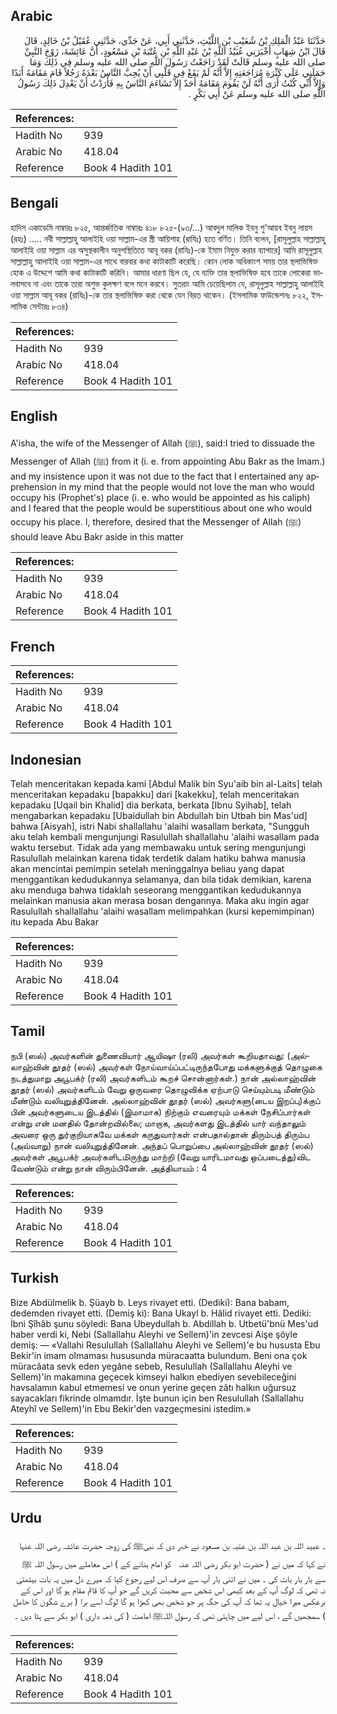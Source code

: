 ## Arabic


<div dir="rtl" lang="ar" style={{fontSize:'larger',backgroundColor:'#f8f9fa',padding:20}}>
حَدَّثَنَا عَبْدُ الْمَلِكِ بْنُ شُعَيْبِ بْنِ اللَّيْثِ، حَدَّثَنِي أَبِي، عَنْ جَدِّي، حَدَّثَنِي عُقَيْلُ بْنُ خَالِدٍ، قَالَ قَالَ ابْنُ شِهَابٍ أَخْبَرَنِي عُبَيْدُ اللَّهِ بْنُ عَبْدِ اللَّهِ بْنِ عُتْبَةَ بْنِ مَسْعُودٍ، أَنَّ عَائِشَةَ، زَوْجَ النَّبِيِّ صلى الله عليه وسلم قَالَتْ لَقَدْ رَاجَعْتُ رَسُولَ اللَّهِ صلى الله عليه وسلم فِي ذَلِكَ وَمَا حَمَلَنِي عَلَى كَثْرَةِ مُرَاجَعَتِهِ إِلاَّ أَنَّهُ لَمْ يَقَعْ فِي قَلْبِي أَنْ يُحِبَّ النَّاسُ بَعْدَهُ رَجُلاً قَامَ مَقَامَهُ أَبَدًا وَإِلاَّ أَنِّي كُنْتُ أَرَى أَنَّهُ لَنْ يَقُومَ مَقَامَهُ أَحَدٌ إِلاَّ تَشَاءَمَ النَّاسُ بِهِ فَأَرَدْتُ أَنْ يَعْدِلَ ذَلِكَ رَسُولُ اللَّهِ صلى الله عليه وسلم عَنْ أَبِي بَكْرٍ ‏.‏
</div>
<div style={{backgroundColor:'#f8f9fa',padding:20, marginBottom: 10}}><table> <thead> <tr> <th>References:</th> <th></th> </tr> </thead> <tbody><tr><td>Hadith No</td><td>939</td></tr><tr><td>Arabic No</td><td>418.04</td></tr><tr><td>Reference</td><td>Book 4 Hadith 101</td></tr></tbody></table></div>

## Bengali


<div dir="ltr" lang="bn" style={{fontSize:'larger',backgroundColor:'#f8f9fa',padding:20}}>
হাদিস একাডেমি নাম্বারঃ ৮২৫, আন্তর্জাতিক নাম্বারঃ ৪১৮ ৮২৫-(৯৩/...) আবদুল মালিক ইবনু শু'আয়ব ইবনু লায়স (রহঃ) ..... নবী সাল্লাল্লাহু আলাইহি ওয়া সাল্লাম-এর স্ত্রী আয়িশাহ (রাযিঃ) হতে বর্ণিত। তিনি বলেন, [রাসূলুল্লাহ সাল্লাল্লাহু আলাইহি ওয়া সাল্লাম এর অসুস্থকালীন অনুপস্থিতিতে আবূ বকর (রাযিঃ)-কে ইমাম নিযুক্ত করার ব্যাপারে] আমি রাসূলুল্লাহ সাল্লাল্লাহু আলাইহি ওয়া সাল্লাম-এর সাথে বারবার কথা কাটাকাটি করেছি। কোন লোক অধিকাংশ সময় তার স্থলাভিষিক্ত হোক এ উদ্দেশে আমি কথা কাটাকাটি করিনি। আমার ধারণা ছিল যে, যে ব্যক্তি তার স্থলাভিষিক্ত হবে তাকে লোকেরা ভালবাসবে না এবং তাকে তারা অশুভ কুলক্ষণ বলে মনে করবে। সুতরাং আমি চেয়েছিলাম যে, রাসূলুল্লাহ সাল্লাল্লাহু আলাইহি ওয়া সাল্লাম আবূ বকর (রাযিঃ)-কে তার স্থলাভিষিক্ত করা থেকে যেন বিরত থাকেন। (ইসলামিক ফাউন্ডেশনঃ ৮২২, ইসলামিক সেন্টারঃ ৮৩৪)
</div>
<div style={{backgroundColor:'#f8f9fa',padding:20, marginBottom: 10}}><table> <thead> <tr> <th>References:</th> <th></th> </tr> </thead> <tbody><tr><td>Hadith No</td><td>939</td></tr><tr><td>Arabic No</td><td>418.04</td></tr><tr><td>Reference</td><td>Book 4 Hadith 101</td></tr></tbody></table></div>

## English


<div dir="ltr" lang="en" style={{fontSize:'larger',backgroundColor:'#f8f9fa',padding:20}}>
A'isha, the wife of the Messenger of Allah (ﷺ), said:I tried to dissuade the Messenger of Allah (ﷺ) from it (i. e. from appointing Abu Bakr as the Imam.) and my insistence upon it was not due to the fact that I entertained any apprehension in my mind that the people would not love the man who would occupy his (Prophet's) place (i. e. who would be appointed as his caliph) and I feared that the people would be superstitious about one who would occupy his place. I, therefore, desired that the Messenger of Allah (ﷺ) should leave Abu Bakr aside in this matter
</div>
<div style={{backgroundColor:'#f8f9fa',padding:20, marginBottom: 10}}><table> <thead> <tr> <th>References:</th> <th></th> </tr> </thead> <tbody><tr><td>Hadith No</td><td>939</td></tr><tr><td>Arabic No</td><td>418.04</td></tr><tr><td>Reference</td><td>Book 4 Hadith 101</td></tr></tbody></table></div>

## French


<div dir="ltr" lang="fr" style={{fontSize:'larger',backgroundColor:'#f8f9fa',padding:20}}>

</div>
<div style={{backgroundColor:'#f8f9fa',padding:20, marginBottom: 10}}><table> <thead> <tr> <th>References:</th> <th></th> </tr> </thead> <tbody><tr><td>Hadith No</td><td>939</td></tr><tr><td>Arabic No</td><td>418.04</td></tr><tr><td>Reference</td><td>Book 4 Hadith 101</td></tr></tbody></table></div>

## Indonesian


<div dir="ltr" lang="id" style={{fontSize:'larger',backgroundColor:'#f8f9fa',padding:20}}>
Telah menceritakan kepada kami [Abdul Malik bin Syu'aib bin al-Laits] telah menceritakan kepadaku [bapakku] dari [kakekku], telah menceritakan kepadaku [Uqail bin Khalid] dia berkata, berkata [Ibnu Syihab], telah mengabarkan kepadaku [Ubaidullah bin Abdullah bin Utbah bin Mas'ud] bahwa [Aisyah], istri Nabi shallallahu 'alaihi wasallam berkata, "Sungguh aku telah kembali mengunjungi Rasulullah shallallahu 'alaihi wasallam pada waktu tersebut. Tidak ada yang membawaku untuk sering mengunjungi Rasulullah melainkan karena tidak terdetik dalam hatiku bahwa manusia akan mencintai pemimpin setelah meninggalnya beliau yang dapat menggantikan kedudukannya selamanya, dan bila tidak demikian, karena aku menduga bahwa tidaklah seseorang menggantikan kedudukannya melainkan manusia akan merasa bosan dengannya. Maka aku ingin agar Rasulullah shallallahu 'alaihi wasallam melimpahkan (kursi kepemimpinan) itu kepada Abu Bakar
</div>
<div style={{backgroundColor:'#f8f9fa',padding:20, marginBottom: 10}}><table> <thead> <tr> <th>References:</th> <th></th> </tr> </thead> <tbody><tr><td>Hadith No</td><td>939</td></tr><tr><td>Arabic No</td><td>418.04</td></tr><tr><td>Reference</td><td>Book 4 Hadith 101</td></tr></tbody></table></div>

## Tamil


<div dir="ltr" lang="ta" style={{fontSize:'larger',backgroundColor:'#f8f9fa',padding:20}}>
நபி (ஸல்) அவர்களின் துணைவியார் ஆயிஷா (ரலி) அவர்கள் கூறியதாவது: (அல்லாஹ்வின் தூதர் (ஸல்) அவர்கள் நோய்வாய்ப்பட்டிருந்தபோது மக்களுக்குத் தொழுகை நடத்துமாறு அபூபக்ர் (ரலி) அவர்களிடம் கூறச் சொன்னார்கள்.) நான் அல்லாஹ்வின் தூதர் (ஸல்) அவர்களிடம் வேறு ஒருவரை தொழுவிக்க ஏற்பாடு செய்யும்படி மீண்டும் மீண்டும் வலியுறுத்தினேன். அல்லாஹ்வின் தூதர் (ஸல்) அவர்களு(டைய இறப்பு)க்குப் பின் அவர்களுடைய இடத்தில் (இமாமாக) நிற்கும் எவரையும் மக்கள் நேசிப்பார்கள் என்று என் மனதில் தோன்றவில்லை; மாறாக, அவர்களது இடத்தில் யார் வந்தாலும் அவரை ஒரு துர்குறியாகவே மக்கள் கருதுவார்கள் என்பதால்தான் திரும்பத் திரும்ப (அவ்வாறு) நான் வலியுறுத்தினேன். அந்தப் பொறுப்பை அல்லாஹ்வின் தூதர் (ஸல்) அவர்கள் அபூபக்ர் அவர்களிடமிருந்து மாற்றி (வேறு யாரிடமாவது ஒப்படைத்து)விட வேண்டும் என்று நான் விரும்பினேன். அத்தியாயம் : 4
</div>
<div style={{backgroundColor:'#f8f9fa',padding:20, marginBottom: 10}}><table> <thead> <tr> <th>References:</th> <th></th> </tr> </thead> <tbody><tr><td>Hadith No</td><td>939</td></tr><tr><td>Arabic No</td><td>418.04</td></tr><tr><td>Reference</td><td>Book 4 Hadith 101</td></tr></tbody></table></div>

## Turkish


<div dir="ltr" lang="tr" style={{fontSize:'larger',backgroundColor:'#f8f9fa',padding:20}}>
Bize Abdülmelik b. Şüayb b. Leys rivayet etti. (Dediki): Bana babam, dedemden rivayet etti. (Demiş ki): Bana Ukayl b. Hâlid rivayet etti. Dediki: İbni Şîhâb şunu söyledi: Bana Ubeydullah b. Abdillah b. Utbetü'bnü Mes'ud haber verdi ki, Nebi (Sallallahu Aleyhi ve Sellem)'in zevcesi Aişe şöyle demiş: — «Vallahi Resulullah (Sallallahu Aleyhi ve Sellem)'e bu hususta Ebu Bekir'in imam olmaması hususunda müracaatta bulundum. Beni ona çok müracâata sevk eden yegâne sebeb, Resulullah (Sallallahu Aleyhi ve Sellem)'in makamına geçecek kimseyi halkın ebediyen sevebileceğini havsalamın kabul etmemesi ve onun yerine geçen zâtı halkın uğursuz sayacakları fikrinde olmamdır. İşte bunun için ben Resulullah (Sallallahu Ateyhî ve Sellem)'in Ebu Bekir'den vazgeçmesini istedim.»
</div>
<div style={{backgroundColor:'#f8f9fa',padding:20, marginBottom: 10}}><table> <thead> <tr> <th>References:</th> <th></th> </tr> </thead> <tbody><tr><td>Hadith No</td><td>939</td></tr><tr><td>Arabic No</td><td>418.04</td></tr><tr><td>Reference</td><td>Book 4 Hadith 101</td></tr></tbody></table></div>

## Urdu


<div dir="rtl" lang="ur" style={{fontSize:'larger',backgroundColor:'#f8f9fa',padding:20}}>
۔ عبید اللہ بن عبد اللہ بن عتبہ بن مسعود نے خبر دی کہ نبیﷺ کی زوجہ حضرت عائشہ رضی اللہ عنہا نے کہا کہ میں نے ( حضرت ابو بکر ‌رضی ‌اللہ ‌عنہ ‌ ‌ کو امام بنانے کے ) اس معاملے میں رسول اللہ ﷺ سے بار بار بات کی ۔ میں نے اتنی بار آپ سے صرف اس لیے رجوع کیا کہ میرے دل میں یہ بات بیٹھتی نہ تھی کہ لوگ آپ کے بعد کبھی اس شخص سے محبت کریں گے جو آپ کا قائم مقام ہو گا اور اس کے برعکس میرا خیال یہ تھا کہ آپ کی جگہ پر جو شخص بھی کھڑا ہو گا لوگ اسے برا ( برے شگون کا حامل ) سمجھیں گے ، اس لیے میں چاہتی تھی کہ رسول اللہﷺ امامت ( کی ذمہ داری ) ابو بکر سے ہٹا دیں ۔
</div>
<div style={{backgroundColor:'#f8f9fa',padding:20, marginBottom: 10}}><table> <thead> <tr> <th>References:</th> <th></th> </tr> </thead> <tbody><tr><td>Hadith No</td><td>939</td></tr><tr><td>Arabic No</td><td>418.04</td></tr><tr><td>Reference</td><td>Book 4 Hadith 101</td></tr></tbody></table></div>